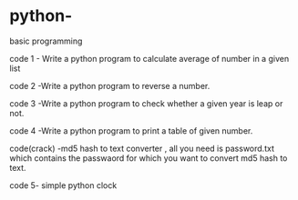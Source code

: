 # python-
basic programming

code 1 - Write a python program to calculate average of number in a given list

code 2 -Write a python program to reverse a number.

code 3 -Write a python program to check whether a given year is leap or not.

code 4 -Write a python program to print a table of given number.

code(crack) -md5 hash to text converter , all you need is password.txt which contains the passwaord for which you want to convert md5 hash to text.

code 5- simple python clock
